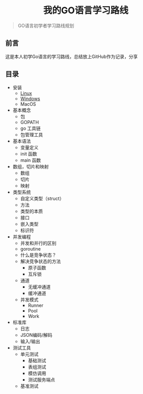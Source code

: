 <h1 align="center">我的GO语言学习路线</h1>

> GO语言初学者学习路线规划

## 前言

这是本人初学Go语言的学习路线，总结放上GitHub作为记录，分享

## 目录

- 安装
    + [Linux](install/linux.md)
    + [Windows](install/windows.md)
    + MacOS
- 基本概念
    + 包
    + GOPATH
    + go 工具链
    + 包管理工具
- 基本语法
    + 变量定义
    + init 函数
    + main 函数
- 数组，切片和映射
    + 数组
    + 切片
    + 映射
- 类型系统
    + 自定义类型（struct）
    + 方法
    + 类型的本质
    + 接口
    + 嵌入类型
    + 标识符
- 并发编程
    + 并发和并行的区别
    + goroutine
    + 什么是竞争状态？
    + 解决竞争状态的方法
        - 原子函数
        - 互斥锁
    + 通道
        - 无缓冲通道
        - 缓冲通道
    + 并发模式
        - Runner
        - Pool
        - Work
- 标准库
    + 日志
    + JSON编码/解码
    + 输入/输出
- 测试工具
    + 单元测试
        - 基础测试
        - 表组测试
        - 模仿调用
        - 测试服务端点
    + 基准测试
